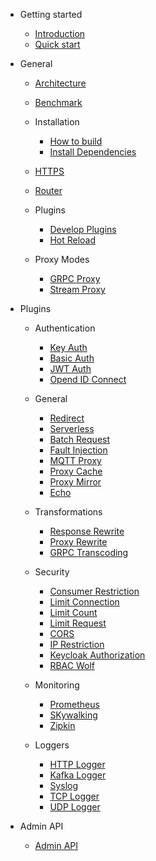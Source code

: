 - Getting started

  - [Introduction](README.md)
  - [Quick start](getting-started.md)

- General

  - [Architecture](architecture-design.md)

  - [Benchmark](benchmark.md)

  - Installation

     - [How to build](how-to-build.md)
     - [Install Dependencies](install-dependencies.md)

  - [HTTPS](https.md)

  - [Router](router-radixtree.md)

  - Plugins

    - [Develop Plugins](plugin-develop.md)
    - [Hot Reload](plugins.md)

  - Proxy Modes

    - [GRPC Proxy](grpc-proxy.md)
    - [Stream Proxy](stream-proxy.md)

- Plugins

  - Authentication

    - [Key Auth](plugins/key-auth.md)
    - [Basic Auth](plugins/basic-auth.md)
    - [JWT Auth](plugins/jwt-auth.md)
    - [Opend ID Connect](plugins/openid-connect.md)

  - General

    - [Redirect](plugins/redirect.md)
    - [Serverless](plugins/serverless.md)
    - [Batch Request](plugins/batch-requests.md)
    - [Fault Injection](plugins/fault-injection.md)
    - [MQTT Proxy](plugins/mqtt-proxy.md)
    - [Proxy Cache](plugins/proxy-cache.md)
    - [Proxy Mirror](plugins/proxy-mirror.md)
    - [Echo](plugins/echo.md)

  - Transformations

    - [Response Rewrite](plugins/response-rewrite.md)
    - [Proxy Rewrite](plugins/proxy-rewrite.md)
    - [GRPC Transcoding](plugins/grpc-transcode.md)

  - Security

    -  [Consumer Restriction](plugins/consumer-restriction.md)
    -  [Limit Connection](plugins/limit-conn.md)
    -  [Limit Count](plugins/limit-count.md)
    -  [Limit Request](plugins/limit-req.md)
    -  [CORS](plugins/cors.md)
    -  [IP Restriction](plugins/ip-restriction.md)
    -  [Keycloak Authorization](plugins/authz-keycloak.md)
    -  [RBAC Wolf](plugins/wolf-rbac.md)

  - Monitoring

    - [Prometheus](plugins/prometheus.md)
    - [SKywalking](plugins/skywalking.md)
    - [Zipkin](plugins/zipkin.md)

  - Loggers

    - [HTTP Logger](plugins/http-logger.md)
    - [Kafka Logger](plugins/kafka-logger.md)
    - [Syslog](plugins/syslog.md)
    - [TCP Logger](plugins/tcp-logger.md)
    - [UDP Logger](plugins/udp-logger.md)

- Admin API

  - [Admin API](admin-api.md)
